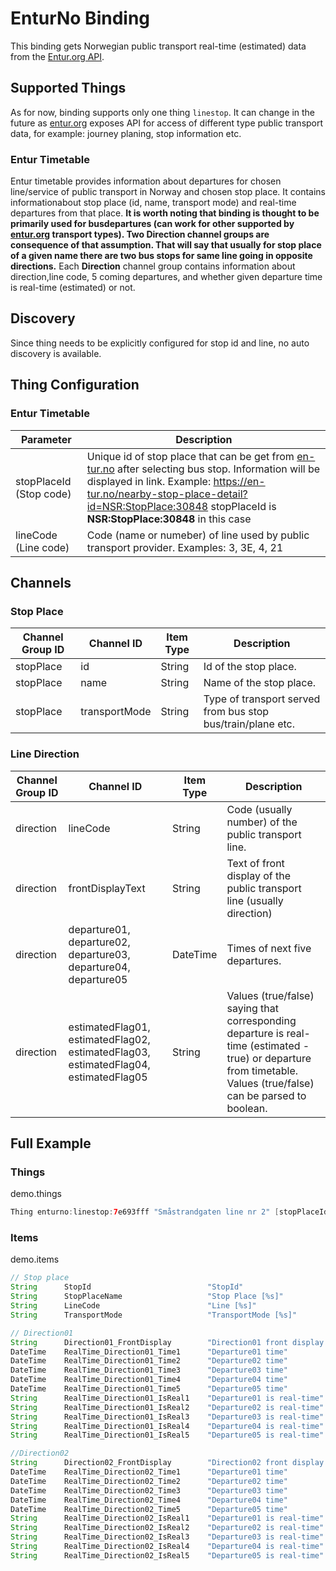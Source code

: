 # EnturNo Binding

This binding gets Norwegian public transport real-time (estimated) data from the [Entur.org API](https://developer.entur.org/pages-intro-overview).

## Supported Things

As for now, binding supports only one thing `linestop`.
It can change in the future as [entur.org](https://developer.entur.org) exposes API for access of different type public transport data, for example: journey planing, stop information etc.

### Entur Timetable

Entur timetable provides information about departures for chosen line/service of public transport in Norway and chosen stop place.
It contains informationabout stop place (id, name, transport mode) and real-time departures from that place.
**It is worth noting that binding is thought to be primarily used for busdepartures (can work for other supported by [entur.org](https://developer.entur.org/pages-intro-overview) transport types).
Two Direction channel groups are consequence of that assumption.
That will say that usually for stop place of a given name there are two bus stops for same line going in opposite directions.**
Each **Direction** channel group contains information about direction,line code, 5 coming departures, and whether given departure time is real-time (estimated) or not.

## Discovery

Since thing needs to be explicitly configured for stop id and line, no auto discovery is available.

## Thing Configuration

### Entur Timetable

| Parameter                 | Description                                                                                                                                                                                                                                                                  |
|---------------------------|------------------------------------------------------------------------------------------------------------------------------------------------------------------------------------------------------------------------------------------------------------------------------|
| stopPlaceId (Stop code)   | Unique id of stop place that can be get from [en-tur.no](https://en-tur.no) after selecting bus stop. Information will be displayed in link. Example: <https://en-tur.no/nearby-stop-place-detail?id=NSR:StopPlace:30848> stopPlaceId is **NSR:StopPlace:30848** in this case|
| lineCode (Line code)      | Code (name or numeber) of line used by public transport provider. Examples: 3, 3E, 4, 21                                                                                                                                                                                     |

## Channels

### Stop Place

| Channel Group ID | Channel ID      | Item Type | Description                                                 |
|------------------|-----------------|-----------|-------------------------------------------------------------|
| stopPlace        | id              | String    | Id of the stop place.                                       |
| stopPlace        | name            | String    | Name of the stop place.                                     |
| stopPlace        | transportMode   | String    | Type of transport served from bus stop bus/train/plane etc. |

### Line Direction

| Channel Group ID  | Channel ID                                                                            | Item Type | Description                                                                                                                                                           |
|-------------------|---------------------------------------------------------------------------------------|-----------|-----------------------------------------------------------------------------------------------------------------------------------------------------------------------|
| direction         | lineCode                                                                              | String    | Code (usually number) of the public transport line.                                                                                                                   |
| direction         | frontDisplayText                                                                      | String    | Text of front display of the public transport line (usually direction)                                                                                                |
| direction         | departure01, departure02, departure03, departure04, departure05                       | DateTime  | Times of next five departures.                                                                                                                                        |
| direction         | estimatedFlag01, estimatedFlag02, estimatedFlag03, estimatedFlag04, estimatedFlag05   | String    | Values (true/false) saying that corresponding departure is real-time (estimated - true) or departure from timetable. Values (true/false) can be parsed to boolean.    |

## Full Example

### Things

demo.things

```java
Thing enturno:linestop:7e693fff "Småstrandgaten line nr 2" [stopPlaceId="NSR:StopPlace:30848", lineCode="2"]
```

### Items

demo.items

```java
// Stop place
String      StopId                          "StopId"                        {channel="enturno:linestop:7e693fff:stopPlace#id"}
String      StopPlaceName                   "Stop Place [%s]"               {channel="enturno:linestop:7e693fff:stopPlace#name"}
String      LineCode                        "Line [%s]"                     {channel="enturno:linestop:7e693fff:Direction01#lineCode"}
String      TransportMode                   "TransportMode [%s]"            {channel="enturno:linestop:7e693fff:stopPlace#transportMode"}

// Direction01
String      Direction01_FrontDisplay        "Direction01 front display [%s]"    {channel="enturno:linestop:7e693fff:Direction01#frontDisplayText"}
DateTime    RealTime_Direction01_Time1      "Departure01 time"                  {channel="enturno:linestop:7e693fff:Direction01#departure01"}
DateTime    RealTime_Direction01_Time2      "Departure02 time"                  {channel="enturno:linestop:7e693fff:Direction01#departure02"}
DateTime    RealTime_Direction01_Time3      "Departure03 time"                  {channel="enturno:linestop:7e693fff:Direction01#departure03"}
DateTime    RealTime_Direction01_Time4      "Departure04 time"                  {channel="enturno:linestop:7e693fff:Direction01#departure04"}
DateTime    RealTime_Direction01_Time5      "Departure05 time"                  {channel="enturno:linestop:7e693fff:Direction01#departure05"}
String      RealTime_Direction01_IsReal1    "Departure01 is real-time"          {channel="enturno:linestop:7e693fff:Direction01#estimatedFlag01"}
String      RealTime_Direction01_IsReal2    "Departure02 is real-time"          {channel="enturno:linestop:7e693fff:Direction01#estimatedFlag02"}
String      RealTime_Direction01_IsReal3    "Departure03 is real-time"          {channel="enturno:linestop:7e693fff:Direction01#estimatedFlag03"}
String      RealTime_Direction01_IsReal4    "Departure04 is real-time"          {channel="enturno:linestop:7e693fff:Direction01#estimatedFlag04"}
String      RealTime_Direction01_IsReal5    "Departure05 is real-time"          {channel="enturno:linestop:7e693fff:Direction01#estimatedFlag05"}

//Direction02
String      Direction02_FrontDisplay        "Direction02 front display [%s]"    {channel="enturno:linestop:7e693fff:Direction02#frontDisplayText"}
DateTime    RealTime_Direction02_Time1      "Departure01 time"                  {channel="enturno:linestop:7e693fff:Direction02#departure01"}
DateTime    RealTime_Direction02_Time2      "Departure02 time"                  {channel="enturno:linestop:7e693fff:Direction02#departure02"}
DateTime    RealTime_Direction02_Time3      "Departure03 time"                  {channel="enturno:linestop:7e693fff:Direction02#departure03"}
DateTime    RealTime_Direction02_Time4      "Departure04 time"                  {channel="enturno:linestop:7e693fff:Direction02#departure04"}
DateTime    RealTime_Direction02_Time5      "Departure05 time"                  {channel="enturno:linestop:7e693fff:Direction02#departure05"}
String      RealTime_Direction02_IsReal1    "Departure01 is real-time"          {channel="enturno:linestop:7e693fff:Direction02#estimatedFlag01"}
String      RealTime_Direction02_IsReal2    "Departure02 is real-time"          {channel="enturno:linestop:7e693fff:Direction02#estimatedFlag02"}
String      RealTime_Direction02_IsReal3    "Departure03 is real-time"          {channel="enturno:linestop:7e693fff:Direction02#estimatedFlag03"}
String      RealTime_Direction02_IsReal4    "Departure04 is real-time"          {channel="enturno:linestop:7e693fff:Direction02#estimatedFlag04"}
String      RealTime_Direction02_IsReal5    "Departure05 is real-time"          {channel="enturno:linestop:7e693fff:Direction02#estimatedFlag05"}
```
